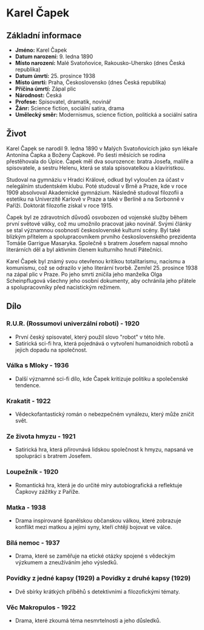 # Karel Čapek

## Základní informace

- **Jméno:** Karel Čapek
- **Datum narození:** 9. ledna 1890
- **Místo narození:** Malé Svatoňovice, Rakousko-Uhersko (dnes Česká republika)
- **Datum úmrtí:** 25. prosince 1938
- **Místo úmrtí:** Praha, Československo (dnes Česká republika)
- **Příčina úmrtí:** Zápal plic
- **Národnost:** Česká
- **Profese:** Spisovatel, dramatik, novinář
- **Žánr:** Science fiction, sociální satira, drama
- **Umělecký směr:** Modernismus, science fiction, politická a sociální satira

## Život

Karel Čapek se narodil 9. ledna 1890 v Malých Svatoňovicích jako syn lékaře Antonína Čapka a Boženy Čapkové. Po šesti měsících se rodina přestěhovala do Úpice. Čapek měl dva sourozence: bratra Josefa, malíře a spisovatele, a sestru Helenu, která se stala spisovatelkou a klavíristkou.

Studoval na gymnáziu v Hradci Králové, odkud byl vyloučen za účast v nelegálním studentském klubu. Poté studoval v Brně a Praze, kde v roce 1909 absolvoval Akademické gymnázium. Následně studoval filozofii a estetiku na Univerzitě Karlově v Praze a také v Berlíně a na Sorbonně v Paříži. Doktorát filozofie získal v roce 1915.

Čapek byl ze zdravotních důvodů osvobozen od vojenské služby během první světové války, což mu umožnilo pracovat jako novinář. Svými články se stal významnou osobností československé kulturní scény. Byl také blízkým přítelem a spolupracovníkem prvního československého prezidenta Tomáše Garrigue Masaryka. Společně s bratrem Josefem napsal mnoho literárních děl a byl aktivním členem kulturního hnutí Pátečníci.

Karel Čapek byl známý svou otevřenou kritikou totalitarismu, nacismu a komunismu, což se odrazilo v jeho literární tvorbě. Zemřel 25. prosince 1938 na zápal plic v Praze. Po jeho smrti zničila jeho manželka Olga Scheinpflugová všechny jeho osobní dokumenty, aby ochránila jeho přátele a spolupracovníky před nacistickým režimem.

## Dílo

### R.U.R. (Rossumovi univerzální roboti) - 1920
- První český spisovatel, který použil slovo "robot" v této hře.
- Satirická sci-fi hra, která pojednává o vytvoření humanoidních robotů a jejich dopadu na společnost.

### Válka s Mloky - 1936
- Další významné sci-fi dílo, kde Čapek kritizuje politiku a společenské tendence.

### Krakatit - 1922
- Vědeckofantastický román o nebezpečném vynálezu, který může zničit svět.

### Ze života hmyzu - 1921
- Satirická hra, která přirovnává lidskou společnost k hmyzu, napsaná ve spolupráci s bratrem Josefem.

### Loupežník - 1920
- Romantická hra, která je do určité míry autobiografická a reflektuje Čapkovy zážitky z Paříže.

### Matka - 1938
- Drama inspirované španělskou občanskou válkou, které zobrazuje konflikt mezi matkou a jejími syny, kteří chtějí bojovat ve válce.

### Bílá nemoc - 1937
- Drama, které se zaměřuje na etické otázky spojené s vědeckým výzkumem a zneužíváním jeho výsledků.

### Povídky z jedné kapsy (1929) a Povídky z druhé kapsy (1929)
- Dvě sbírky krátkých příběhů s detektivními a filozofickými tématy.

### Věc Makropulos - 1922
- Drama, které zkoumá téma nesmrtelnosti a jeho důsledků.